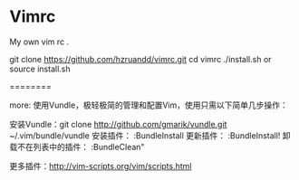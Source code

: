 Vimrc
=========

My own vim rc .

git clone https://github.com/hzruandd/vimrc.git
cd vimrc
./install.sh or source install.sh


========

more:
使用Vundle，极轻极简的管理和配置Vim，使用只需以下简单几步操作：

安装Vundle：git clone http://github.com/gmarik/vundle.git ~/.vim/bundle/vundle
安装插件： :BundleInstall
更新插件： :BundleInstall!
卸载不在列表中的插件： :BundleClean"

更多插件：http://vim-scripts.org/vim/scripts.html

